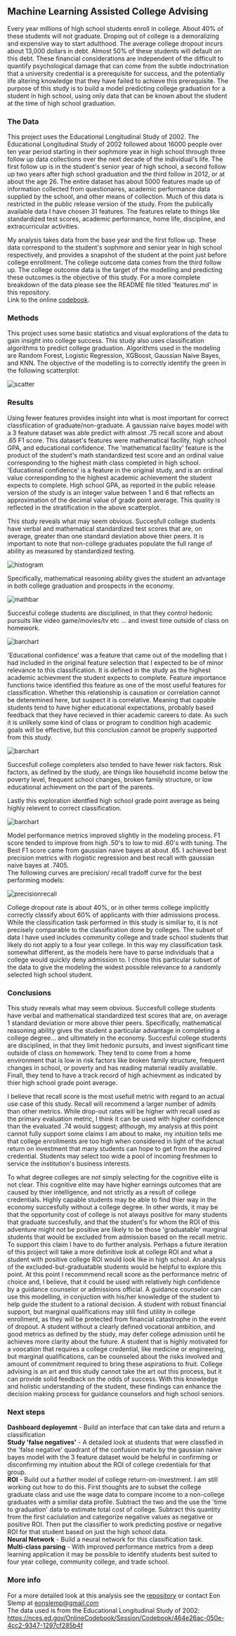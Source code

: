 ## Machine Learning Assisted College Advising
   Every year millions of high school students enroll in college.  About 40% of these students will not graduate.  Droping out of college is a demoralizing and expensive way to start adulthood.  The average college dropout incurs about 13,000 dollars in debt.  Almost 50% of these students will default on this debt.  These financial considerations are independent of the difficult to quantify psychological damage that can come from the subtle indoctrination that a university credential is a prerequisite for success, and the potentially life altering knowledge that they have failed to achieve this prerequisite.  The purpose of this study is to build a model predicting college graduation for a student in high school, using only data that can be known about the student at the time of high school graduation.

###  The Data
   This project uses the Educational Longitudinal Study of 2002.  The Educational Longitudinal Study of 2002 followed about 16000 people over ten year period starting in their sophmore year in high school through three follow up data collections over the next decade of the individual's life.  The first follow up is in the student's senior year of high school, a second follow up two years after high school graduation and the third follow in 2012, or at about the age 26.   The entire dataset has about 5000 features made up of information collected from questionaires, academic performance data supplied by the school, and other means of collection.  Much of this data is restricted in the public release version of the study.  From the publically available data I have chosen 31 features.  The features relate to things like standardized test scores, academic performance, home life, discipline, and extracurricular activities. <br>
 
   My analysis takes data from the base year and the first follow up.  These data correspond to the student's sophmore and senior year in high school respectively, and provides a snapshot of the student at the point just before college enrollment. The college outcome data comes from the third follow up.  The college outcome data is the target of the modelling and predicting these outcomes is the objective of this study. For a more complete breakdown of the data please see the README file titled 'features.md' in this repository. <br>
Link to the online [codebook](https://nces.ed.gov/OnlineCodebook/Session/Codebook/464e26ac-050e-4cc2-9347-1297cf285b4f).<br>
### Methods
   This project uses some basic statistics and visual explorations of the data to gain insight into college success. This study also uses classification algorithms to predict college graduation.  Algorithms used in the modeling are Random Forest, Logistic Regression, XGBoost, Gaussian Naive Bayes, and KNN.  The objective of the modelling is to correctly identify the green in the following scatterplot:<br>
 
![scatter](images/3dscat4.png)

### Results
   Using fewer features provides insight into what is most important for correct classfiication of graduate/non-graduate.  A gaussian naive bayes model with a 3 feature dataset was able predict with almost .75  recall score and about .65 F1 score.  This dataset's features were mathematical facility, high school GPA, and educational confidence.  The 'mathematical facility' feature is the product of the student's math standardized test score and an ordinal value corresponding to the highest math class completed in high school.  'Educational confidence' is a feature in the original study, and is an ordinal value corresponding to the highest academic achievement the student expects to complete.  High school GPA, as reported in the public release version of the study is an integer value between 1 and 6 that reflects an approximation of the decimal value of grade point average.  This quality is reflected in the stratification in the above scatterplot.  <br>  
 
   This study reveals what may seem obvious. Succesfull college students have verbal and mathematical standardized test scores that are, on average, greater than one standard deviation above thier peers.  It is important to note that non-college graduates populate the full range of ability as measured by standardized testing.
 
![histogram](images/testinghist3.png) 

Specifically, mathematical reasoning ability gives the student an advantage in both college graduation and prospects in the economy. 

![mathbar](images/math_bar.png) 

Succesful college students are disciplined, in that they control hedonic pursuits like video game/movies/tv etc ... and invest time outside of class on homework.  

![barchart](images/edu_conf_bar.png)

'Educational confidence' was a feature that came out of the modelling that I had included in the original feature selection that I expected to be of minor relevance to this classification.  It is defined in the study as the highest academic achievment the student expects to complete.  Feature importance functions twice identified this feature as one of the most useful features for classification.  Whether this relationship is causation or correlation cannot be deteremined here, but suspect it is correlative.  Meaning that capable students tend to have higher educational expectations, probably based feedback that they have recieved in thier academic careers to date.  As such it is unlikely some kind of class or program to condition high academic goals will be effective, but this conclusion cannot be properly supported from this study.  

![barchart](images/risk_bar.png)

Succesfull college completers also tended to have fewer risk factors.  Risk factors, as defined by the study, are things like household income below the poverty level, frequent school changes, broken family structure, or low educational achievment on the part of the parents.  

Lastly this exploration identfied high school grade point average as being highly relevent to correct classification.  

![barchart](images/GPA_bar.png)


Model performance metrics improved slightly in the modeling process.  F1 score tended to improve from high .50's to low to mid .60's with tuning.  The Best F1 score came from gaussian naive bayes at about .65.  I achieved best precision metrics with rlogistic regression and best recall with gaussian naive bayes at .7405.  
The following curves are precision/ recall tradoff curve for the best performing models:

![precisionrecall](images/p_r_int.png)

College dropout rate is about 40%, or in other terms college implicitly correctly classify about 60% of applicants with thier admissions process.  While the classification task performed in this study is similiar to, it is not precisely comparable to the classification done by colleges.  The subset of data I have used includes community college and trade school students that likely do not apply to a four year college.  In this way my classification task somewhat different, as the models here have to parse individuals that a college would quickly deny admission to.  I chose this particular subset of the data to give the modeling the widest possible relevance to a randomly selected high school student.  
### Conclusions
This study reveals what may seem obvious.  Succesfull college students have verbal and mathematical standardized test scores that are, on average 1 standard deviation or more above thier peers. Specifically, mathematical reasoning ability gives the student a particular advantage in completing a college degree... and ultimately in the economy.   Succesful college students are disciplined, in that they limit hedonic pursuits, and invest significant time outside of class on homework.  They tend to come from a home environment that is low in risk factors like broken family structure, frequent changes in school, or poverty and has reading material readily available. Finall, they tend to have a track record of high achievment as indicated by thier high school grade point average.
<br>

I believe that recall score is the most usefull metric with regard to an actual use case of this study. Recall will recommend a larger number of admits than other metrics.  While drop-out rates will be higher with recall used as the primary evaluation metric, I think it can be used with higher confidence than the evaluated .74 would suggest; although, my analysis at this point cannot fully support some claims I am about to make, my intuition tells me that college enrollments are too high when considered in light of the actual return on investment that many students can hope to get from the aspired credential.  Students may select too wide a pool of incoming freshmen to service the institution's business interests.  

To what degree colleges are not simply selecting for the cognitive elite is not clear. This cognitive elite may have higher earnings outcomes that are caused by thier intelligence, and not strictly as a result of college credentials. Highly capable students may be able to find thier way in the economy succesfully without a college degree.  In other words, it may be that the opportunity cost of college is not always positive for many students that graduate succesfully, and that the student's for whom the ROI of this adventure might not be positive are likely to be those 'graduatable' marginal students that would be excluded from admission based on the recall metric.  To support this claim I have to do further analysis.  Perhaps a future iteration of this project will take a more definitive look at college ROI and what a student with positive college ROI would look like in high school. An analysis of the excluded-but-graduatable students would be helpful to explore this point.   At this point I recommmend recall score as the performance metric of choice and, I believe, that it could be used with relatively high confidence by a guidance counselor or admissions official.  A guidance counselor can use this modelling, in conjuction with his/her knowledge of the student to help guide the student to a rational decision.  A student with robust financial support, but marginal qualifications may still find utility in college enrollment, as they will be protected from financial catastrophe in the event of dropout.   A student without a clearly defined vocational ambition, and good metrics as defined by the study, may defer college admission until he achieves more clarity about the future.  A student that is highly motivated for a voocation that requires a college credential, like medicine or engineering, but marginal qualifications, can be counseled about the risks involved and amount of commitment required to bring these aspirations to fruit.  College advising is an art and this study cannot take the art out this process, but it can provide solid feedback on the odds of success. With this knowledge and holistic understanding of the student, these findings can enhance the decision making process for guidance counselors and high school seniors.  


### Next steps
**Dashboard deployemnt** - Build an interface that can take data and return a classification <br>
**Study 'false negatives'** - A detailed look at students that were classfied in the 'false negative' quadrant of the confusion matix by the gaussian naive bayes model with the 3 feature dataset would be helpful in confirming or disconfirming my intuition about the ROI of college credentials for that group.   <br>
**ROI** - Build out a further model of college return-on-investment. I am still working out how to do this. First thoughts are to subset the college graduate class and use the wage data to compare income to a non-college graduates with a similiar data profile. Subtract the two and the use the 'time to graduation' data to estimate total cost of college. Subtract this quantity from the first caclulation and categorize negative values as negative or positive ROI. Then put the classifier to work predicting postive or negative ROI for that student based on just the high school data.<br>
**Neural Network** - Build a neural network for this classification task.<br>
**Multi-class parsing** - With improved performance metrics from a deep learning application it may be possible to identify students best suited to four year college, community college, and trade school.

### More info
For a more detailed look at this analysis see the [repository](https://github.com/eonslemp/ML_assisted-college_advising) or contact Eon Slemp at eonslemp@gmail.com<br>
The data used is from the Educational Longitudinal Study of 2002:  https://nces.ed.gov/OnlineCodebook/Session/Codebook/464e26ac-050e-4cc2-9347-1297cf285b4f